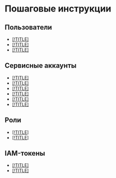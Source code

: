 # Пошаговые инструкции

## Пользователи

- [[!TITLE]](users/create.md)
- [[!TITLE]](users/get.md)
- [[!TITLE]](users/delete.md)


## Сервисные аккаунты

- [[!TITLE]](sa/create.md)
- [[!TITLE]](sa/update.md)
- [[!TITLE]](sa/assign-role-for-sa.md)
- [[!TITLE]](sa/set-access-bindings.md)
- [[!TITLE]](sa/create-access-key.md)
- [[!TITLE]](sa/delete.md)


## Роли

- [[!TITLE]](roles/grant.md)
- [[!TITLE]](roles/revoke.md)

## IAM-токены

- [[!TITLE]](iam-token/create.md)
- [[!TITLE]](iam-token/create-for-sa.md)
